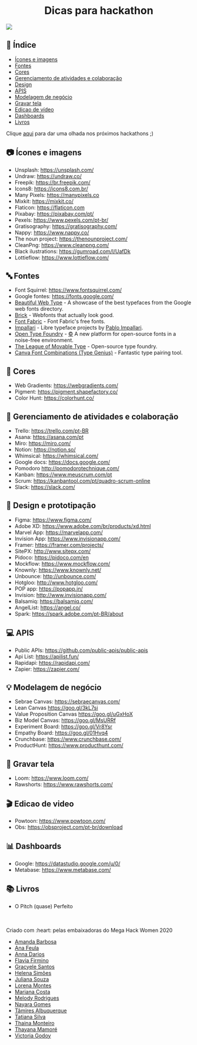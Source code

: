 <br />
    <h1 align="center">Dicas para hackathon</h1>
    
![](https://i.imgur.com/jUMM5Ia.png)
 

## :checkered_flag: Índice

* [Ícones e imagens](#camera-ícones-e-imagens)
* [Fontes](#abc-fontes)
* [Cores](#art-cores)
* [Gerenciamento de atividades e colaboração](#file_folder-gerenciamento-de-atividades-e-colaboração)
* [Design](#iphone-design)
* [APIS](#computer-apis)
* [Modelagem de negócio](#bulb-modelagem-de-negócio)
* [Gravar tela](#movie_camera-Gravar-tela)
* [Edicao de vídeo](#clapper-Edicao-de-video)
* [Dashboards](#bar_chart-dashboard)
* [Livros](#books-livros)

Clique <a href="./hackatons.md">aqui</a> para dar uma olhada nos próximos hackathons ;)

## :camera: Ícones e imagens
 
 - Unsplash: https://unsplash.com/
 - Undraw: https://undraw.co/
 - Freepik: https://br.freepik.com/
 - Icons8: https://icons8.com.br/
 - Many Pixels: https://manypixels.co
 - Mixkit: https://mixkit.co/
 - Flaticon: https://flaticon.com
 - Pixabay: https://pixabay.com/pt/
 - Pexels: https://www.pexels.com/pt-br/
 - Gratisography: https://gratisography.com/
 - Nappy: https://www.nappy.co/
 - The noun project: https://thenounproject.com/
 - CleanPng: https://www.cleanpng.com/
 - Black ilustrations: https://gumroad.com/l/UafDk
 - Lottieflow: https://www.lottieflow.com/

## :abc: Fontes
 - Font Squirrel: https://www.fontsquirrel.com/
 - Google fontes: https://fonts.google.com/
 - [Beautiful Web Type](https://beautifulwebtype.com) - A showcase of the best typefaces from the Google web fonts directory.
 - [Brick](https://github.com/alfredxing/brick) - Webfonts that actually look good.
 - [Font Fabric](http://www.fontfabric.com/category/free/) - Font Fabric's free fonts.
 - [Impallari](http://www.impallari.com/) - Libre typeface projects by [Pablo Impallari](https://github.com/impallari).
 - [Open Type Foundry](http://open-foundry.com/hot30) - [:copyright:](http://open-foundry.com/about) A new platform for open-source fonts in a noise-free environment.
 - [The League of Movable Type](https://www.theleagueofmoveabletype.com/) - Open-source type foundry.
 - [Canva Font Combinations (Type Genius)](https://www.canva.com/font-combinations/) - Fantastic type pairing tool.

## :art: Cores
 - Web Gradients: https://webgradients.com/
 - Pigment: https://pigment.shapefactory.co/
 - Color Hunt: https://colorhunt.co/

## :file_folder: Gerenciamento de atividades e colaboração
 - Trello: https://trello.com/pt-BR
 - Asana: https://asana.com/pt
 - Miro: https://miro.com/
 - Notion: https://notion.so/
 - Whimsical: https://whimsical.com/
 - Google docs: https://docs.google.com/
 - Pomodoro	http://pomodorotechnique.com/
 - Kanban: https://www.meuscrum.com/pt
 - Scrum: https://kanbantool.com/pt/quadro-scrum-online
 - Slack:	https://slack.com/


## :iphone: Design e prototipação
- Figma: https://www.figma.com/
- Adobe XD: https://www.adobe.com/br/products/xd.html 
- Marvel App: https://marvelapp.com/
- Invision App: https://www.invisionapp.com/
- Framer: https://framer.com/projects/
- SitePX:	http://www.sitepx.com/
- Pidoco:	https://pidoco.com/en
- Mockflow:	https://www.mockflow.com/
- Knownly:	https://www.knownly.net/
- Unbounce:	http://unbounce.com/
- Hotgloo:	http://www.hotgloo.com/
- POP app:	https://popapp.in/
- Invision:	http://www.invisionapp.com/
- Balsamiq:	https://balsamiq.com/
- AngelList:	https://angel.co/
- Spark: https://spark.adobe.com/pt-BR/about

## :computer: APIS
- Public APIs: https://github.com/public-apis/public-apis
- Api List: https://apilist.fun/
- Rapidapi: https://rapidapi.com/
- Zapier: https://zapier.com/

## :bulb: Modelagem de negócio
 - Sebrae Canvas: https://sebraecanvas.com/
 - Lean Canvas	https://goo.gl/3kL7si
 - Value Proposition Canvas	https://goo.gl/uGxHoX
 - Biz Model Canvas:	https://goo.gl/MsURRf
 - Experiment Board:	https://goo.gl/Vr8Ysr
 - Empathy Board:	https://goo.gl/01Hvq4
 - Crunchbase: https://www.crunchbase.com/
 - ProductHunt: https://www.producthunt.com/


## :movie_camera: Gravar tela 
 - Loom: https://www.loom.com/
 - Rawshorts: https://www.rawshorts.com/
 
## :clapper: Edicao de video
 - Powtoon: https://www.powtoon.com/
 - Obs: https://obsproject.com/pt-br/download

## :bar_chart: Dashboards
 - Google: https://datastudio.google.com/u/0/
 - Metabase: https://www.metabase.com/

## :books: Livros
 - O Pitch (quase) Perfeito


<br>
<br>
Criado com :heart: pelas embaixadoras do Mega Hack Women 2020

 -  <a href="https://www.linkedin.com/in/barbosaamanda/">Amanda Barbosa</a>         
 -  <a href="https://www.linkedin.com/in/ana-daniele-feula-842219140/">Ana Feula</a>           
 -  <a href="https://www.linkedin.com/in/ananndarios/">Anna Darios</a>
 -  <a href="https://www.linkedin.com/in/flaviafirmino/">Flavia Firmino</a>     
 -  <a href="https://www.linkedin.com/in/gracyelesantos/">Gracyele Santos</a>       
 -  <a href="https://www.linkedin.com/in/lenamiroux/">Helena Simões</a>          
 -  <a href="https://www.linkedin.com/in/juliana-souza-982bb9135/">Juliana Souza</a>          
 -  <a href="https://www.linkedin.com/in/lorenagmontes/">Lorena Montes</a>         
 -  <a href="https://www.linkedin.com/in/mrncstt/">Mariana Costa</a>          
 -  <a href="https://www.linkedin.com/in/melodyrodrigues/">Melody Rodrigues</a>       
 -  <a href="https://www.linkedin.com/in/nayara-gomes-1569a8176/">Nayara Gomes</a>           
 -  <a href="https://www.linkedin.com/in/tgarocha/">Tâmires Albuquerque</a>   
 -  <a href="https://www.linkedin.com/in/tatianaasilva/">Tatiana Silva</a>        
 -  <a href="https://www.linkedin.com/in/thaina-monteiro/">Thaina Monteiro</a>
 -  <a href="https://www.linkedin.com/in/thayanacmamore/">Thayana Mamoré</a>
 -  <a href="https://www.linkedin.com/in/victoriagodoy/">Victoria Godoy</a>       

   
